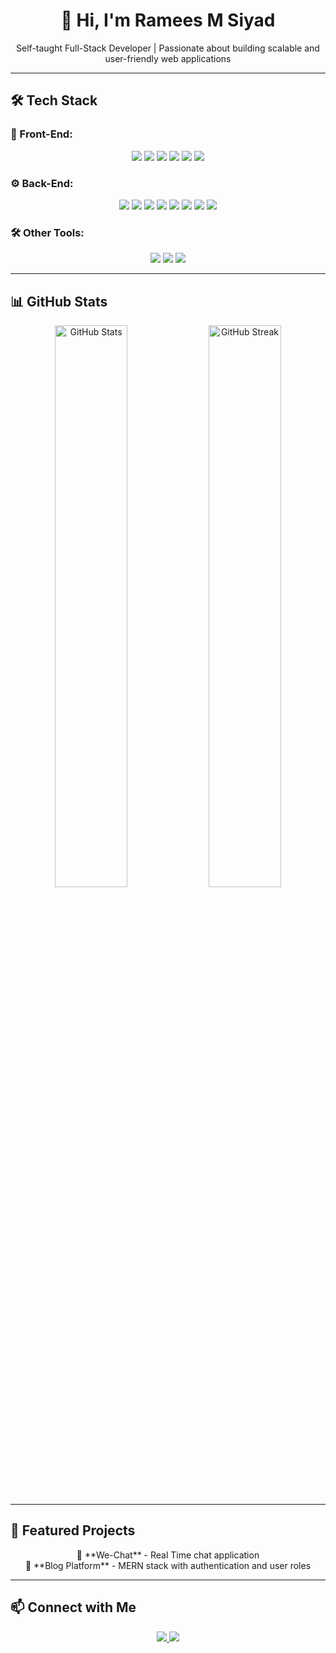 <h1 align="center">  
  👋 Hi, I'm Ramees M Siyad  
</h1>  

<p align="center">  
   Self-taught Full-Stack Developer | Passionate about building scalable and user-friendly web applications  
</p>  

---

## 🛠️ Tech Stack  

### 🚀 Front-End:  
<p align="center">
  <img src="https://img.shields.io/badge/-React-61DAFB?style=for-the-badge&logo=react&logoColor=black"/>
  <img src="https://img.shields.io/badge/-Next.js-000000?style=for-the-badge&logo=next.js"/>
  <img src="https://img.shields.io/badge/-React%20Native-61DAFB?style=for-the-badge&logo=react"/>
  <img src="https://img.shields.io/badge/-Redux%20Toolkit-764ABC?style=for-the-badge&logo=redux"/>
  <img src="https://img.shields.io/badge/-Tailwind%20CSS-38B2AC?style=for-the-badge&logo=tailwind-css"/>
  <img src="https://img.shields.io/badge/-Bootstrap-7952B3?style=for-the-badge&logo=bootstrap"/>
</p>

### ⚙️ Back-End:  
<p align="center">
  <img src="https://img.shields.io/badge/-Node.js-339933?style=for-the-badge&logo=node.js&logoColor=white"/>
  <img src="https://img.shields.io/badge/-Express.js-000000?style=for-the-badge&logo=express"/>
  <img src="https://img.shields.io/badge/-Nest.js-E0234E?style=for-the-badge&logo=nestjs"/>
  <img src="https://img.shields.io/badge/-MongoDB-47A248?style=for-the-badge&logo=mongodb"/>
  <img src="https://img.shields.io/badge/-MySQL-4479A1?style=for-the-badge&logo=mysql&logoColor=white"/>
  <img src="https://img.shields.io/badge/-Prisma-2D3748?style=for-the-badge&logo=prisma"/>
  <img src="https://img.shields.io/badge/-Docker-2496ED?style=for-the-badge&logo=docker"/>
  <img src="https://img.shields.io/badge/-PHP-777BB4?style=for-the-badge&logo=php"/>
</p>

### 🛠️ Other Tools:  
<p align="center">
  <img src="https://img.shields.io/badge/-Git-F05032?style=for-the-badge&logo=git&logoColor=white"/>
  <img src="https://img.shields.io/badge/-Firebase-FFCA28?style=for-the-badge&logo=firebase"/>
  <img src="https://img.shields.io/badge/-AWS-232F3E?style=for-the-badge&logo=amazon-aws"/>
</p>

---

## 📊 GitHub Stats  
<p align="center">  
  <img src="https://github-readme-stats.vercel.app/api?username=rameessiyad&show_icons=true&theme=radical" width="48%" alt="GitHub Stats">  
  <img src="https://github-readme-streak-stats.herokuapp.com/?user=rameessiyad&theme=radical" width="48%" alt="GitHub Streak">  
</p>  

---

## 🚀 Featured Projects  
<p align="center">
  🔹 **We-Chat** - Real Time chat application <br>
  🔹 **Blog Platform** - MERN stack with authentication and user roles <br>
</p>

---

## 📫 Connect with Me  
<p align="center">
  <a href="mailto:rameessiyad26@gmail.com">
    <img src="https://img.shields.io/badge/-Email-D14836?style=for-the-badge&logo=gmail&logoColor=white">
  </a>
  <a href="www.linkedin.com/in/ramees-m-siyad">
    <img src="https://img.shields.io/badge/-LinkedIn-0077B5?style=for-the-badge&logo=linkedin&logoColor=white">
  </a>

</p>
